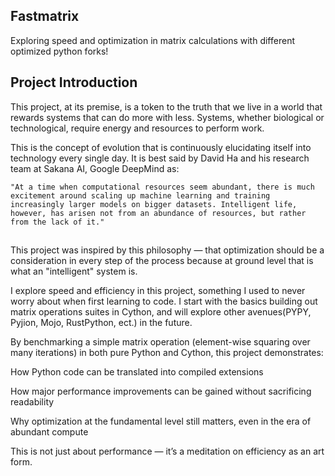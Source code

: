 ## Fastmatrix

Exploring speed and optimization in matrix calculations with different optimized python forks!



## Project Introduction

This project, at its premise, is a token to the truth that we live in a world that rewards systems that can do more with less. Systems, whether biological or technological, require energy and resources to perform work.

This is the concept of evolution that is continuously elucidating itself into technology every single day. It is best said by David Ha and his research team at Sakana AI, Google DeepMind as:



`"At a time when computational resources seem abundant, there is much excitement around scaling up machine learning and training increasingly larger models on bigger datasets. Intelligent life, however, has arisen not from an abundance of resources, but rather from the lack of it."`



## 

This project was inspired by this philosophy — that optimization should be a consideration in every step of the process because at ground level that is what an "intelligent" system is.

I explore speed and efficiency in this project, something I used to never worry about when first learning to code. I start with the basics building out matrix operations suites in Cython, and will explore other avenues(PYPY, Pyjion, Mojo, RustPython, ect.) in the future. 


By benchmarking a simple matrix operation (element-wise squaring over many iterations) in both pure Python and Cython, this project demonstrates:



How Python code can be translated into compiled extensions

How major performance improvements can be gained without sacrificing readability

Why optimization at the fundamental level still matters, even in the era of abundant compute

This is not just about performance — it’s a meditation on efficiency as an art form.
